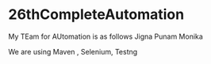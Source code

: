 # 26thCompleteAutomation

My TEam for AUtomation is as follows
Jigna
Punam
Monika

We are using Maven , Selenium, Testng
